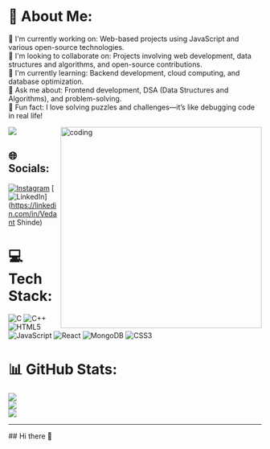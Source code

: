 # 💫 About Me:
🔭 I'm currently working on: Web-based projects using JavaScript and various open-source technologies.<br>🤝 I'm looking to collaborate on: Projects involving web development, data structures and algorithms, and open-source contributions.<br>🌱 I'm currently learning: Backend development, cloud computing, and database optimization.<br>💬 Ask me about: Frontend development, DSA (Data Structures and Algorithms), and problem-solving.<br>🌟 Fun fact: I love solving puzzles and challenges—it’s like debugging code in real life!

<img align="right" alt="coding" width="400" src="https://cdn.dribbble.com/users/1162077/screenshots/3848914/programmer.gif">


[![](https://visitcount.itsvg.in/api?id=vedant-codes&icon=0&color=0)](https://visitcount.itsvg.in)
## 🌐 Socials:
[![Instagram](https://img.shields.io/badge/Instagram-%23E4405F.svg?logo=Instagram&logoColor=white)](https://instagram.com/_vedant_shinde_12) [![LinkedIn](https://img.shields.io/badge/LinkedIn-%230077B5.svg?logo=linkedin&logoColor=white)](https://linkedin.com/in/Vedant Shinde) 

# 💻 Tech Stack:
![C](https://img.shields.io/badge/c-%2300599C.svg?style=for-the-badge&logo=c&logoColor=white) ![C++](https://img.shields.io/badge/c++-%2300599C.svg?style=for-the-badge&logo=c%2B%2B&logoColor=white) ![HTML5](https://img.shields.io/badge/html5-%23E34F26.svg?style=for-the-badge&logo=html5&logoColor=white) ![JavaScript](https://img.shields.io/badge/javascript-%23323330.svg?style=for-the-badge&logo=javascript&logoColor=%23F7DF1E) ![React](https://img.shields.io/badge/react-%2320232a.svg?style=for-the-badge&logo=react&logoColor=%2361DAFB) ![MongoDB](https://img.shields.io/badge/MongoDB-%234ea94b.svg?style=for-the-badge&logo=mongodb&logoColor=white) ![CSS3](https://img.shields.io/badge/css3-%231572B6.svg?style=for-the-badge&logo=css3&logoColor=white)
# 📊 GitHub Stats:
![](https://github-readme-stats.vercel.app/api?username=vedant-codes&theme=transparent&hide_border=false&include_all_commits=false&count_private=false)<br/>
![](https://github-readme-streak-stats.herokuapp.com/?user=vedant-codes&theme=transparent&hide_border=false)<br/>
![](https://github-readme-stats.vercel.app/api/top-langs/?username=vedant-codes&theme=transparent&hide_border=false&include_all_commits=false&count_private=false&layout=compact)

---

<!-- Proudly created with GPRM ( https://gprm.itsvg.in ) -->## Hi there 👋

<!--
**vedant-codes/vedant-codes** is a ✨ _special_ ✨ repository because its `README.md` (this file) appears on your GitHub profile.

Here are some ideas to get you started:

- 🔭 I’m currently working on ...
- 🌱 I’m currently learning ...
- 👯 I’m looking to collaborate on ...
- 🤔 I’m looking for help with ...
- 💬 Ask me about ...
- 📫 How to reach me: ...
- 😄 Pronouns: ...
- ⚡ Fun fact: ...
-->
